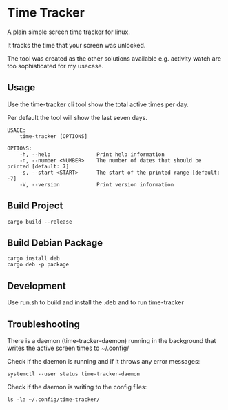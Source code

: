 # Time Tracker

A plain simple screen time tracker for linux.

It tracks the time that your screen was unlocked.

The tool was created as the other solutions available e.g. activity watch are
too sophisticated for my usecase.

## Usage

Use the time-tracker cli tool show the total active times per day.

Per default the tool will show the last seven days.

```
USAGE:
    time-tracker [OPTIONS]

OPTIONS:
    -h, --help               Print help information
    -n, --number <NUMBER>    The number of dates that should be printed [default: 7]
    -s, --start <START>      The start of the printed range [default: -7]
    -V, --version            Print version information
```

## Build Project
```
cargo build --release
```
## Build Debian Package
```
cargo install deb
cargo deb -p package
```
## Development

Use run.sh to build and install the .deb and to run time-tracker

## Troubleshooting

There is a daemon (time-tracker-daemon) running in the background that writes
the active screen times to ~/.config/

Check if the daemon is running and if it throws any error messages:
```
systemctl --user status time-tracker-daemon
```

Check if the daemon is writing to the config files:
```
ls -la ~/.config/time-tracker/
```
